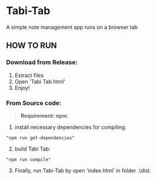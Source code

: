 # Tabi-Tab

A simple note management app runs on a browser tab

## HOW TO RUN

### Download from Release:
1. Extract files
2. Open 'Tabi Tab.html'
3. Enjoy!

### From Source code:
>**Requirement: npm**.

1. install necessary dependencies for compiling:
```
"npm run get-dependencies"
``` 

2. build Tabi Tab:
``` 
"npm run compile"
``` 

3. Finally, run Tabi-Tab by open 'index.html' in folder .\dist.

